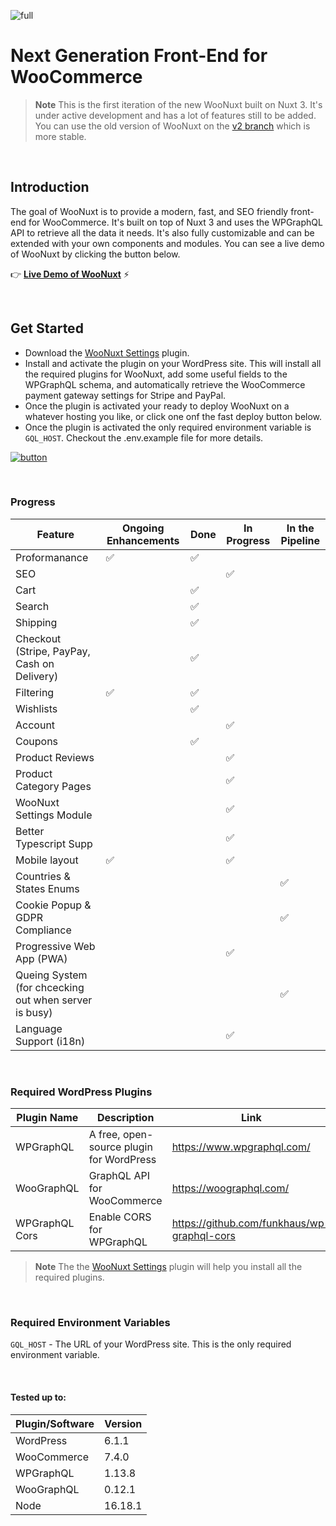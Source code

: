 ![full](https://user-images.githubusercontent.com/5116925/218879668-f4c1f9fd-bef4-44b0-bc7f-e87d994aa3a1.png)

# Next Generation Front-End for WooCommerce

> **Note** This is the first iteration of the new WooNuxt built on Nuxt 3. It's under active development and has a lot of features still to be added. You can use the old version of WooNuxt on the [v2 branch](https://github.com/scottyzen/woonuxt/tree/v2) which is more stable.

&nbsp;

## Introduction

The goal of WooNuxt is to provide a modern, fast, and SEO friendly front-end for WooCommerce. It's built on top of Nuxt 3 and uses the WPGraphQL API to retrieve all the data it needs. It's also fully customizable and can be extended with your own components and modules. You can see a live demo of WooNuxt by clicking the button below.

👉 [**Live Demo of WooNuxt**](https://v3.woonuxt.com/) ⚡️

&nbsp;

## Get Started

- Download the [WooNuxt Settings](https://github.com/scottyzen/woonuxt-settings/releases/download/1.0.29/woonuxt-settings.zip) plugin.
- Install and activate the plugin on your WordPress site. This will install all the required plugins for WooNuxt, add some useful fields to the WPGraphQL schema, and automatically retrieve the WooCommerce payment gateway settings for Stripe and PayPal.
- Once the plugin is activated your ready to deploy WooNuxt on a whatever hosting you like, or click one onf the fast deploy button below.
- Once the plugin is activated the only required environment variable is `GQL_HOST`. Checkout the .env.example file for more details.

[![button](https://user-images.githubusercontent.com/5116925/218880214-a16287a7-fd8c-4299-9e65-0871136f0771.svg)](https://app.netlify.com/start/deploy?repository=https://github.com/scottyzen/woonuxt)

&nbsp;

### Progress

| Feature                                               | Ongoing Enhancements | Done | In Progress | In the Pipeline |
| ----------------------------------------------------- | -------------------- | ---- | ----------- | --------------- |
| Proformanance                                         | ✅                   | ✅   |             |                 |
| SEO                                                   |                      |      | ✅          |                 |
| Cart                                                  |                      | ✅   |             |                 |
| Search                                                |                      | ✅   |             |                 |
| Shipping                                              |                      | ✅   |             |                 |
| Checkout (Stripe, PayPay, Cash on Delivery)           |                      | ✅   |             |                 |
| Filtering                                             | ✅                   | ✅   |             |                 |
| Wishlists                                             |                      | ✅   |             |                 |
| Account                                               |                      |      | ✅          |                 |
| Coupons                                               |                      | ✅   |             |                 |
| Product Reviews                                       |                      |      | ✅          |                 |
| Product Category Pages                                |                      |      | ✅          |                 |
| WooNuxt Settings Module                               |                      |      | ✅          |                 |
| Better Typescript Supp                                |                      |      | ✅          |                 |
| Mobile layout                                         | ✅                   |      | ✅          |                 |
| Countries & States Enums                              |                      |      |             | ✅              |
| Cookie Popup & GDPR Compliance                        |                      |      |             | ✅              |
| Progressive Web App (PWA)                             |                      |      | ✅          |                 |
| Queing System (for chcecking out when server is busy) |                      |      |             | ✅              |
| Language Support (i18n)                               |                      |      | ✅          |                 |

&nbsp;

### Required WordPress Plugins

| Plugin Name    | Description                              | Link                                        |
| -------------- | ---------------------------------------- | ------------------------------------------- |
| WPGraphQL      | A free, open-source plugin for WordPress | https://www.wpgraphql.com/                  |
| WooGraphQL     | GraphQL API for WooCommerce              | https://woographql.com/                     |
| WPGraphQL Cors | Enable CORS for WPGraphQL                | https://github.com/funkhaus/wp-graphql-cors |

> **Note** The the [WooNuxt Settings](https://github.com/scottyzen/woonuxt-settings/releases/download/1.0.29/woonuxt-settings.zip) plugin will help you install all the required plugins.

&nbsp;

### Required Environment Variables

`GQL_HOST` - The URL of your WordPress site. This is the only required environment variable.

&nbsp;

#### Tested up to:

| Plugin/Software | Version |
| --------------- | ------- |
| WordPress       | 6.1.1   |
| WooCommerce     | 7.4.0   |
| WPGraphQL       | 1.13.8  |
| WooGraphQL      | 0.12.1  |
| Node            | 16.18.1 |
